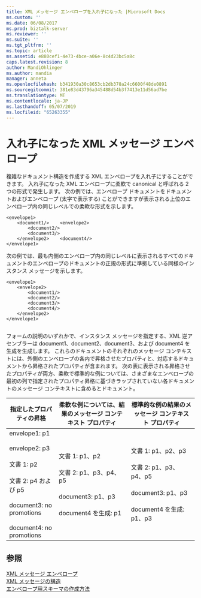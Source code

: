 ```yaml
---
title: XML メッセージ エンベロープを入れ子になった |Microsoft Docs
ms.custom: ''
ms.date: 06/08/2017
ms.prod: biztalk-server
ms.reviewer: ''
ms.suite: ''
ms.tgt_pltfrm: ''
ms.topic: article
ms.assetid: e880cef1-4e73-4bce-a06e-8c4d23bc5a8c
caps.latest.revision: 8
author: MandiOhlinger
ms.author: mandia
manager: anneta
ms.openlocfilehash: b341930a30c8653cb2db378a24c6600f48de0891
ms.sourcegitcommit: 381e83d43796a345488d54b3f7413e11d56ad7be
ms.translationtype: MT
ms.contentlocale: ja-JP
ms.lasthandoff: 05/07/2019
ms.locfileid: "65263355"
---
```

# <a name="nested-xml-message-envelopes"></a>入れ子になった XML メッセージ エンベロープ
複雑なドキュメント構造を作成する XML エンベロープを入れ子にすることができます。 入れ子になった XML エンベロープに柔軟で canonical と呼ばれる 2 つの形式で発生します。 次の例では、エンベロープ ドキュメントをドキュメントおよびエンベロープ (太字で表示する) ことができますが表示される上位のエンベロープ内の同じレベルでの柔軟な形式を示します。  
  
```  
<envelope1>  
    <document1/>    <envelope2>  
        <document2/>  
        <document3/>  
    </envelope2>    <document4/>  
</envelope1>  
```  
  
 次の例では、最も内側のエンベロープ内の同じレベルに表示されるすべてのドキュメントのエンベロープのドキュメントの正規の形式に準拠している同様のインスタンス メッセージを示します。  
  
```  
<envelope1>  
    <envelope2>  
        <document1/>  
        <document2/>  
        <document3/>  
        <document4/>  
    </envelope2>  
</envelope1>  
  
```  
  
 フォームの説明のいずれかで、インスタンス メッセージを指定する、XML 逆アセンブラーは document1、document2、document3、および document4 を生成を生成します。 これらのドキュメントのそれぞれのメッセージ コンテキストには、外側のエンベロープの各内で昇格させたプロパティと、対応するドキュメントから昇格されたプロパティが含まれます。 次の表に表示される昇格させたプロパティが両方、柔軟で標準的な例については、さまざまなエンベロープの最初の列で指定されたプロパティ昇格に基づきラップされていない各ドキュメントのメッセージ コンテキストに含めるとドキュメント。  
  
|指定したプロパティの昇格|柔軟な例については、結果のメッセージ コンテキスト プロパティ|標準的な例の結果のメッセージ コンテキスト プロパティ|  
|-----------------------------------|---------------------------------------------------------------|----------------------------------------------------------------|  
|envelope1: p1<br /><br /> envelope2: p3<br /><br /> 文書 1: p2<br /><br /> 文書 2: p4 および p5<br /><br /> document3: no promotions<br /><br /> document4: no promotions|文書 1: p1、p2<br /><br /> 文書 2: p1、p3、p4、p5<br /><br /> document3: p1、p3<br /><br /> document4 を生成: p1|文書 1: p1、p2、p3<br /><br /> 文書 2: p1、p3、p4、p5<br /><br /> document3: p1、p3<br /><br /> document4 を生成: p1、p3|  
  
## <a name="see-also"></a>参照  
 [XML メッセージ エンベロープ](../core/xml-message-envelopes.md)   
 [XML メッセージの構造](../core/structure-of-an-xml-message.md)   
 [エンベロープ用スキーマの作成方法](../core/how-to-create-schemas-for-envelopes.md)